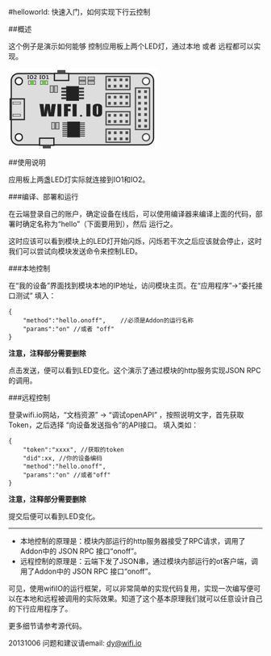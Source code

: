 ﻿#helloworld: 快速入门，如何实现下行云控制


##概述

这个例子是演示如何能够 控制应用板上两个LED灯，通过本地 或者 远程都可以实现。

![wifiIO](../../addons_img/wifiIO_coredev_v2_back.png?raw=true)


##使用说明

应用板上两盏LED灯实际就连接到IO1和IO2。

###编译、部署和运行

在云端登录自己的账户，确定设备在线后，可以使用编译器来编译上面的代码，部署时确定名称为“hello”（下面要用到），然后 运行之。

这时应该可以看到模块上的LED灯开始闪烁，闪烁若干次之后应该就会停止，这时我们可以尝试向模块发送命令来控制LED。



###本地控制

在“我的设备”界面找到模块本地的IP地址，访问模块主页。在“应用程序”->“委托接口测试” 填入：

	{
		"method":"hello.onoff",    //必须是Addon的运行名称
		"params":"on" //或者 "off"
	}

**注意，注释部分需要删除**

点击发送，便可以看到LED变化。这个演示了通过模块的http服务实现JSON RPC的调用。


###远程控制

登录wifi.io网站，“文档资源” -> “调试openAPI”  ，按照说明文字，首先获取Token，之后选择 “向设备发送指令”的API接口。
填入类如：

	{
		"token":"xxxx", //获取的token
		"did":xx, //你的设备编码
		"method":"hello.onoff",
		"params":"on" //或者"off"
	}

**注意，注释部分需要删除**

提交后便可以看到LED变化。

****
* 本地控制的原理是：模块内部运行的http服务器接受了RPC请求，调用了Addon中的 JSON RPC 接口“onoff”。
* 远程控制的原理是：云端下发了JSON串，通过模块内部运行的ot客户端，调用了Addon中的 JSON RPC 接口“onoff”。

可见，使用wifiIO的运行框架，可以非常简单的实现代码复用，实现一次编写便可以在本地和远程被调用的实际效果。知道了这个基本原理我们就可以任意设计自己的下行应用程序了。



更多细节请参考源代码。

20131006
问题和建议请email: dy@wifi.io 

